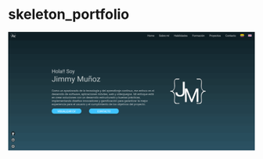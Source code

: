 # skeleton_portfolio
![Portafolio web](https://github.com/JimmyMunoz17/skeleton_portfolio_web/blob/main/assets/img_readme/portafolio_web.png)